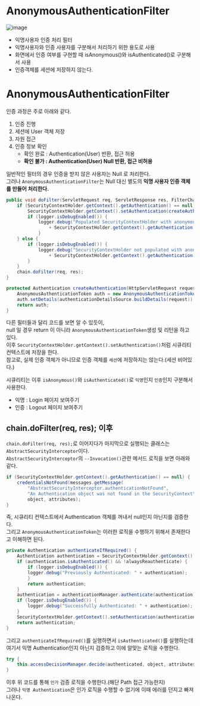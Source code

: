 AnonymousAuthenticationFilter
===============================
![image](https://user-images.githubusercontent.com/50267433/129204106-4afc0a7c-9001-480e-9a46-19f623705d14.png)


* 익명사용자 인증 처리 필터 
* 익명사용자와 인증 사용자를 구분해서 처리하기 위한 용도로 사용  
* 화면에서 인증 여부를 구현할 때 isAnonymous()와 isAuthenticated()로 구분해서 사용
* 인증객체를 세션에 저장하지 않는다.   
  
# AnonymousAuthenticationFilter  
인증 과정은 주로 아래와 같다.   

1. 인증 진행
2. 세션에 User 객체 저장 
3. 자원 접근 
4. 인증 정보 확인  
    * 확인 완료 : Authentication(User) 반환, 접근 허용   
    * **확인 불가 : Authentication(User) Null 반환, 접근 비허용**   
   
일반적인 필터의 경우 인증을 받지 않은 사용자는 Null 로 처리한다.       
그러나 `AnonymousAuthenticationFilter`는 Null 대신 별도의 **익명 사용자 인증 객체를 만들어 처리한다.**       


```java
public void doFilter(ServletRequest req, ServletResponse res, FilterChain chain) throws IOException, ServletException {
    if (SecurityContextHolder.getContext().getAuthentication() == null) {
        SecurityContextHolder.getContext().setAuthentication(createAuthentication((HttpServletRequest) req));
        if (logger.isDebugEnabled()) {
            logger.debug("Populated SecurityContextHolder with anonymous token: '"
                + SecurityContextHolder.getContext().getAuthentication() + "'");
			}
    } else {
        if (logger.isDebugEnabled()) {
            logger.debug("SecurityContextHolder not populated with anonymous token, as it already contained: '"
                + SecurityContextHolder.getContext().getAuthentication() + "'");
        }
    }
    chain.doFilter(req, res);
}

protected Authentication createAuthentication(HttpServletRequest request) {
    AnonymousAuthenticationToken auth = new AnonymousAuthenticationToken(key, principal, authorities);
    auth.setDetails(authenticationDetailsSource.buildDetails(request));
    return auth;
}   
```
다른 필터들과 달리 코드를 보면 알 수 있듯이,     
null 일 경우 return 이 아니라 `AnonymousAuthenticationToken`생성 및 리턴을 하고 있다.           
이후 `SecurityContextHolder.getContext().setAuthentication()`처럼 시큐리티 컨텍스트에 저장을 한다.          
참고로, 실제 인증 객체가 아니므로 인증 객체를 `세션`에 저장하지는 않는다.(세션 비어있다.)    
  
시큐리티는 이후 `isAnonymous()`와 `isAuthenticated()`로 `익명`인지 `인증`인지 구분해서 사용한다.       

* 익명 : Login 페이지 보여주기 
* 인증 : Logout 페이지 보여주기  

## chain.doFilter(req, res); 이후 
`chain.doFilter(req, res);`로 이어지다가 마지막으로 실행되는 클래스는 `AbstractSecurityInterceptor`이다.       
`AbstractSecurityInterceptor`의 `--Invocation()`관련 메서드 로직을 보면 아래와 같다.     
   
```java
if (SecurityContextHolder.getContext().getAuthentication() == null) {
    credentialsNotFound(messages.getMessage(
        "AbstractSecurityInterceptor.authenticationNotFound",
        "An Authentication object was not found in the SecurityContext"),
        object, attributes);
}
```
즉, 시큐리티 컨텍스트에서 Authentication 객체를 꺼내서 null인지 아닌지를 검증한다.   
그리고 `AnonymousAuthenticationToken`는 이러한 로직을 수행하기 위해서 존재한다고 이해하면 된다.   

```java
private Authentication authenticateIfRequired() {
    Authentication authentication = SecurityContextHolder.getContext().getAuthentication();
    if (authentication.isAuthenticated() && !alwaysReauthenticate) {
        if (logger.isDebugEnabled()) {
	    logger.debug("Previously Authenticated: " + authentication);
        }
        return authentication;
    }
    authentication = authenticationManager.authenticate(authentication);
    if (logger.isDebugEnabled()) {
        logger.debug("Successfully Authenticated: " + authentication);
    }
    SecurityContextHolder.getContext().setAuthentication(authentication);
    return authentication;
}
```
그리고 `authenticateIfRequired()`를 실행하면서 `isAuthenticated()`를 실행하는데      
여기서 익명 Authentication인지 아닌지 검증하고 이에 알맞는 로직을 수행한다.       

```java
try {
    this.accessDecisionManager.decide(authenticated, object, attributes);
}
```
이후 위 코드를 통해 `인가` 검증 로직을 수행한다.(해단 Path 접근 가능한지)           
그러나 `익명 Authentication`은 인가 로직을 수행할 수 없기에 이때 에러를 던지고 빠져나온다.     





